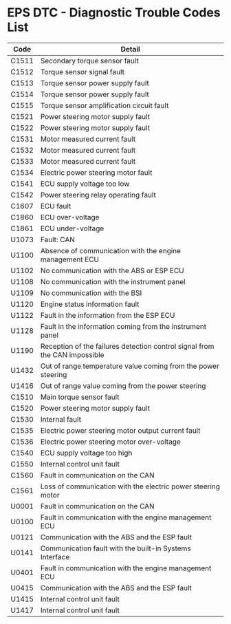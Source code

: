 # EPS DTC - Diagnostic Trouble Codes List

| Code | Detail |
| - | - |
| C1511 | Secondary torque sensor fault |
| C1512 | Torque sensor signal fault |
| C1513 | Torque sensor power supply fault |
| C1514 | Torque sensor power supply fault |
| C1515 | Torque sensor amplification circuit fault |
| C1521 | Power steering motor supply fault |
| C1522 | Power steering motor supply fault |
| C1531 | Motor measured current fault |
| C1532 | Motor measured current fault |
| C1533 | Motor measured current fault |
| C1534 | Electric power steering motor fault |
| C1541 | ECU supply voltage too low |
| C1542 | Power steering relay operating fault |
| C1607 | ECU fault |
| C1860 | ECU over-voltage |
| C1861 | ECU under-voltage |
| U1073 | Fault: CAN |
| U1100 | Absence of communication with the engine management ECU |
| U1102 | No communication with the ABS or ESP ECU |
| U1108 | No communication with the instrument panel |
| U1109 | No communication with the BSI |
| U1120 | Engine status information fault |
| U1122 | Fault in the information from the ESP ECU |
| U1128 | Fault in the information coming from the instrument panel |
| U1190 | Reception of the failures detection control signal from the CAN impossible |
| U1432 | Out of range temperature value coming from the power steering |
| U1416 | Out of range value coming from the power steering |
| C1510 | Main torque sensor fault |
| C1520 | Power steering motor supply fault |
| C1530 | Internal fault |
| C1535 | Electric power steering motor output current fault |
| C1536 | Electric power steering motor over-voltage |
| C1540 | ECU supply voltage too high |
| C1550 | Internal control unit fault |
| C1560 | Fault in communication on the CAN |
| C1561 | Loss of communication with the electric power steering motor |
| U0001 | Fault in communication on the CAN |
| U0100 | Fault in communication with the engine management ECU |
| U0121 | Communication with the ABS and the ESP fault |
| U0141 | Communication fault with the built-in Systems Interface |
| U0401 | Fault in communication with the engine management ECU |
| U0415 | Communication with the ABS and the ESP fault |
| U1415 | Internal control unit fault |
| U1417 | Internal control unit fault |
